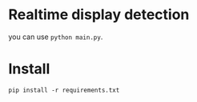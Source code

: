 # Realtime display detection

you can use `python main.py`.

# Install

`pip install -r requirements.txt`